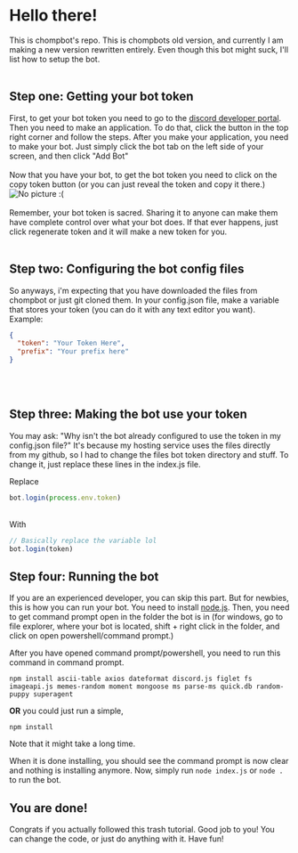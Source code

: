 # Hello there!
This is chompbot's repo. This is chompbots old version, and currently I am making a new version rewritten entirely. Even though this bot might suck, I'll list how to setup the bot. 
<br> 
<br>
## Step one: Getting your bot token 

First, to get your bot token you need to go to the [discord developer portal](https://discord.com/developers/applications). Then you need to make an application. To do that, click the button in the top right corner and follow the steps. After you make your application, you need to make your bot. Just simply click the bot tab on the left side of your screen, and then click "Add Bot"
<br>
<br>
Now that you have your bot, to get the bot token you need to click on the copy token button (or you can just reveal the token and copy it there.)<br>
![No picture :(](https://cdn.discordapp.com/attachments/697634291340804106/770335284998832128/unknown.png)
<br>
<br> 
Remember, your bot token is sacred. Sharing it to anyone can make them have complete control over what your bot does. If that ever happens, just click regenerate token and it will make a new token for you.
<br>
<br>
## Step two: Configuring the bot config files
So anyways, i'm expecting that you have downloaded the files from chompbot or just git cloned them. In your config.json file, make a variable that stores your token (you can do it with any text editor you want). Example:
```json
{
  "token": "Your Token Here",
  "prefix": "Your prefix here"
}
```
<br>
<br>

## Step three: Making the bot use your token
You may ask: "Why isn't the bot already configured to use the token in my config.json file?" It's because my hosting service uses the files directly from my github, so I had to change the files bot token directory and stuff. To change it, just replace these lines in the index.js file. 

Replace
<br>
```js
bot.login(process.env.token)
```
<br>
With
<br>

```js
// Basically replace the variable lol
bot.login(token)
```

## Step four: Running the bot
If you are an experienced developer, you can skip this part. But for newbies, this is how you can run your bot. You need to install [node.js](https://nodejs.org). Then, you need to get command prompt open in the folder the bot is in (for windows, go to file explorer, where your bot is located, shift + right click in the folder, and click on open powershell/command prompt.)

After you have opened command prompt/powershell, you need to run this command in command prompt.

```
npm install ascii-table axios dateformat discord.js figlet fs imageapi.js memes-random moment mongoose ms parse-ms quick.db random-puppy superagent
```

**OR** you could just run a simple,

```
npm install
```

Note that it might take a long time.

When it is done installing, you should see the command prompt is now clear and nothing is installing anymore. Now, simply run `node index.js` or `node .` to run the bot.

## You are done!
Congrats if you actually followed this trash tutorial. Good job to you! You can change the code, or just do anything with it. Have fun!


